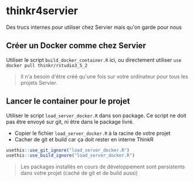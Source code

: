 # thinkr4servier

Des trucs internes pour utiliser chez Servier mais qu'on garde pour nous

## Créer un Docker comme chez Servier
Utiliser le script `build_docker_container.R` ici, ou directement utiliser `use docker pull thinkr/rstudio3_5_2`

> Il n'a besoin d'être créé qu'une fois sur votre ordinateur pour tous les projets Servier. 

## Lancer le container pour le projet
Utiliser le script `load_server_docker.R` dans son package. Ce script ne doit pas être envoyé sur git, ni être dans le package livré. 

- Copier le fichier `load_server_docker.R` à la racine de votre projet
- Cacher de git et build car ça doit rester en interne ThinkR
```r
usethis::use_git_ignore("load_server_docker.R")
usethis::use_build_ignore("load_server_docker.R")
```

> Les packages installés en cours de développement sont persistents dans votre projet (caché de git et de build aussi)

